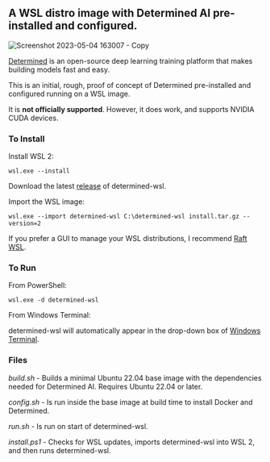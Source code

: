 ## A WSL distro image with Determined AI pre-installed and configured.




![Screenshot 2023-05-04 163007 - Copy](https://user-images.githubusercontent.com/33820650/236331092-559dcd0b-16f3-4e0c-b602-deba0f07e0f2.png)

[Determined](https://github.com/determined-ai/determined) is an open-source deep learning training platform that makes building models fast and easy.

This is an initial, rough, proof of concept of Determined pre-installed and configured running on a WSL image. 

It is **not officially supported**. However, it does work, and supports NVIDIA CUDA devices.

### To Install

Install WSL 2:

`wsl.exe --install`

Download the latest [release](https://github.com/sirredbeard/determined-wsl/releases) of determined-wsl.

Import the WSL image:

`wsl.exe --import determined-wsl C:\determined-wsl install.tar.gz --version=2`

If you prefer a GUI to manage your WSL distributions, I recommend [Raft WSL](https://www.whitewaterfoundry.com/raft-wsl).

### To Run

From PowerShell:

`wsl.exe -d determined-wsl`

From Windows Terminal:

determined-wsl will automatically appear in the drop-down box of [Windows Terminal](https://www.microsoft.com/store/productId/9N0DX20HK701).

### Files

*build.sh* - Builds a minimal Ubuntu 22.04 base image with the dependencies needed for Determined AI. Requires Ubuntu 22.04 or later.

*config.sh* - Is run inside the base image at build time to install Docker and Determined.

*run.sh* - Is run on start of determined-wsl.

*install.ps1* - Checks for WSL updates, imports determined-wsl into WSL 2, and then runs determined-wsl.